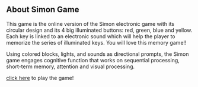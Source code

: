 ## About Simon Game
This game is the online version of the Simon electronic game with its circular design and its 4 big illuminated buttons: red, green, blue and yellow. Each key is linked to an electronic sound which will help the player to memorize the series of illuminated keys. You will love this memory game!!

Using colored blocks, lights, and sounds as directional prompts, the Simon game engages cognitive function that works on sequential processing, short-term memory, attention and visual processing.

[click here](https://simon-game-jgxn.onrender.com) to play the game!
